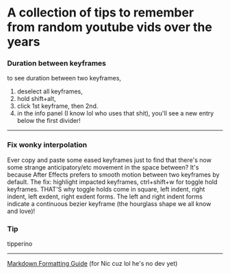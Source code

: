 # A collection of tips to remember from random youtube vids over the years

### Duration between keyframes ###
to see duration between two keyframes,
1. deselect all keyframes,
2. hold shift+alt,
3. click 1st keyframe, then 2nd.
4. in the info panel (I know lol who uses that shit), you'll see a new entry below the first divider!
---
### Fix wonky interpolation ###
Ever copy and paste some eased keyframes just to find that there's now some strange anticipatory/etc movement in the space between?
It's because After Effects prefers to smooth motion between two keyframes by default.
The fix: highlight impacted keyframes, ctrl+shift+w for toggle hold keyframes.
THAT'S why toggle holds come in square, left indent, right indent, left exdent, right exdent forms.
The left and right indent forms indicate a continuous bezier keyframe (the hourglass shape we all know and love)!

### Tip ###
tipperino

---
[Markdown Formatting Guide](https://www.markdownguide.org/cheat-sheet/)
 (for Nic cuz lol he's no dev yet)
